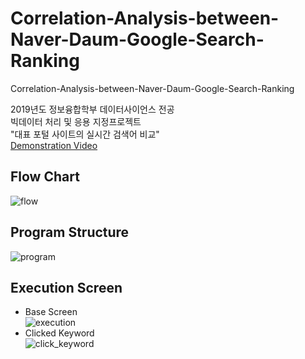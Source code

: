 # Correlation-Analysis-between-Naver-Daum-Google-Search-Ranking 
Correlation-Analysis-between-Naver-Daum-Google-Search-Ranking 
  
2019년도 정보융합학부 데이터사이언스 전공  
빅데이터 처리 및 응용 지정프로젝트  
"대표 포털 사이트의 실시간 검색어 비교"  
[Demonstration Video](https://www.youtube.com/watch?v=KoXvQgxI1mA)
  
## Flow Chart  
![flow](https://postfiles.pstatic.net/MjAxOTEyMDNfMTE5/MDAxNTc1MzM1MzM5OTIy.D7N-MK2Nq-_FnXTf9-2pM16pdGrKf3UYwWB9VkMyrKcg.eG2yHZWbrsCGW_7j_hYePqqUxhFR_7u12N1_cpjiv5gg.PNG.sooftware/image.png?type=w773)
  
## Program Structure  
  
![program](https://postfiles.pstatic.net/MjAxOTEyMDNfMjEx/MDAxNTc1MzM1Mjc1NjQ3.WAZYIjGImmsVNYAQSz1oJW8biqkddDIxqGXQreLaNVwg.3cOLmGqeYUDw9pOongegzn7Y0jqRVtfaJYPUHg4bBvgg.PNG.sooftware/image.png?type=w773)
  
## Execution Screen  
  
- Base Screen  
![execution](https://postfiles.pstatic.net/MjAxOTEyMTZfMjAw/MDAxNTc2NDI1Nzk3NDY2.96oc4rIZtLUgFiSmMewZdunS6OFduo7LiYVBIAW45u4g.a_w1fmZFXUwkJAkw4VThv_lRIbIhu6flei4TIXJJz2Eg.PNG.sooftware/image.png?type=w773)  
- Clicked Keyword  
![click_keyword](https://postfiles.pstatic.net/MjAxOTEyMTZfMjcz/MDAxNTc2NDI2MTQwNDUz.cQYy0oB7T5mTDEkVSUg_OsGFc_XG_Eo7JyZgffcu7L8g.bCDAIeeGElgKkBFLF3lZDVb7IPZhh8rZUMcBDqQ-L6Ig.PNG.sooftware/image.png?type=w773)
